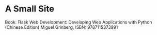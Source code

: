 # A Small Site

Book: Flask Web Development: Developing Web Applications with Python (Chinese Edition) Miguel Grinberg, ISBN: 9787115373991 
